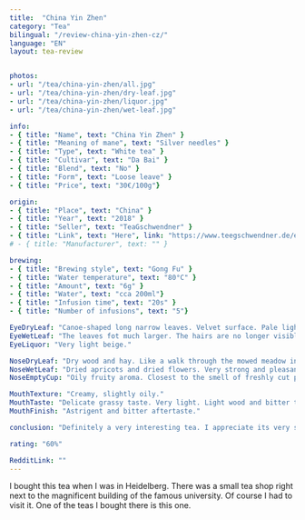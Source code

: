 ```yaml
---
title:  "China Yin Zhen"
category: "Tea"
bilingual: "/review-china-yin-zhen-cz/"
language: "EN"
layout: tea-review


photos:
- url: "/tea/china-yin-zhen/all.jpg"
- url: "/tea/china-yin-zhen/dry-leaf.jpg"
- url: "/tea/china-yin-zhen/liquor.jpg"
- url: "/tea/china-yin-zhen/wet-leaf.jpg"

info:
- { title: "Name", text: "China Yin Zhen" }
- { title: "Meaning of mane", text: "Silver needles" }
- { title: "Type", text: "White tea" }
- { title: "Cultivar", text: "Da Bai" }
- { title: "Blend", text: "No" }
- { title: "Form", text: "Loose leave" }
- { title: "Price", text: "30€/100g"}

origin:
- { title: "Place", text: "China" }
- { title: "Year", text: "2018" }
- { title: "Seller", text: "TeaGschwendner" }
- { title: "Link", text: "Here", link: "https://www.teegschwendner.de/en/teashop/white-tea/2762/china-yin-zhen-organic" }
# - { title: "Manufacturer", text: "" }

brewing:
- { title: "Brewing style", text: "Gong Fu" }
- { title: "Water temperature", text: "80°C" }
- { title: "Amount", text: "6g" }
- { title: "Water", text: "cca 200ml"}
- { title: "Infusion time", text: "20s" }
- { title: "Number of infusions", text: "5"}

EyeDryLeaf: "Canoe-shaped long narrow leaves. Velvet surface. Pale light green leaves. Light gray hairs from one side."
EyeWetLeaf: "The leaves fot much larger. The hairs are no longer visible. The leaves opened and became hazy green." 
EyeLiquor: "Very light beige."

NoseDryLeaf: "Dry wood and hay. Like a walk through the mowed meadow in late summer."
NoseWetLeaf: "Dried apricots and dried flowers. Very strong and pleasant aroma."
NoseEmptyCup: "Oily fruity aroma. Closest to the smell of freshly cut peaches."

MouthTexture: "Creamy, slightly oily."
MouthTaste: "Delicate grassy taste. Very light. Light wood and bitter tones. Also a little bit of taste of walnuts."
MouthFinish: "Astrigent and bitter aftertaste."

conclusion: "Definitely a very interesting tea. I appreciate its very strong and pleasant aroma which filled the whole room. The taste was very light and refreshing. The bitterly astrigent end was a little disturbing. It is a pity, because otherwise it is an excellent tea. The imperfections are small, but they should not be in this price range."

rating: "60%"

RedditLink: ""
---
```


I bought this tea when I was in Heidelberg. There was a small tea shop right next to the magnificent building of the famous university. Of course I had to visit it. One of the teas I bought there is this one.